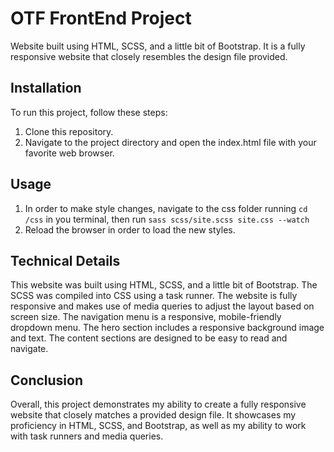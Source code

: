 # OTF FrontEnd Project

Website built using HTML, SCSS, and a little bit of Bootstrap. It is a fully responsive website that closely resembles the design file provided.

## Installation

To run this project, follow these steps:

1. Clone this repository.
2. Navigate to the project directory and open the index.html file with your favorite web browser.

## Usage

1. In order to make style changes, navigate to the css folder running `cd /css` in you terminal, then run `sass scss/site.scss site.css --watch`
2. Reload the browser in order to load the new styles.

## Technical Details

This website was built using HTML, SCSS, and a little bit of Bootstrap. The SCSS was compiled into CSS using a task runner. The website is fully responsive and makes use of media queries to adjust the layout based on screen size. The navigation menu is a responsive, mobile-friendly dropdown menu. The hero section includes a responsive background image and text. The content sections are designed to be easy to read and navigate.

## Conclusion

Overall, this project demonstrates my ability to create a fully responsive website that closely matches a provided design file. It showcases my proficiency in HTML, SCSS, and Bootstrap, as well as my ability to work with task runners and media queries.
